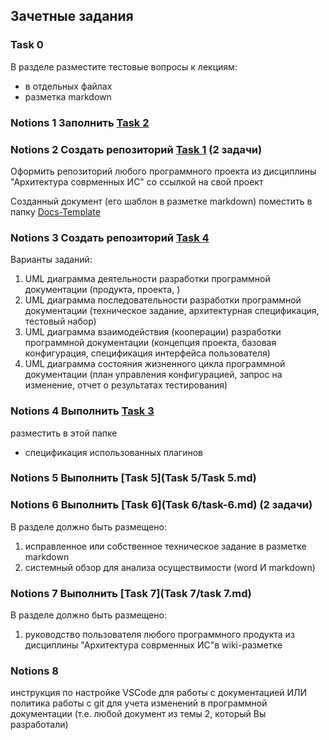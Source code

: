 ## Зачетные задания

### Task 0

В разделе разместите тестовые вопросы к лекциям:
- в отдельных файлах
- разметка markdown


### Notions 1 Заполнить [Task 2](Task2/Task2.md)

### Notions 2 Создать репозиторий [Task 1](Task1/Task1.md) (2 задачи)

Оформить репозиторий любого программного проекта из дисциплины "Архитектура соврменных ИС"
со ссылкой на свой проект

Созданный документ (его шаблон в разметке markdown) поместить в папку [Docs-Template](Docs-Template/document-templates.md)

### Notions 3 Создать репозиторий [Task 4](Task4/Task4.md)

Варианты заданий:
1. UML диаграмма деятельности разработки программной документации (продукта, проекта, )
2. UML диаграмма последовательности разработки программной документации (техническое задание, архитектурная спецификация, тестовый набор)
3. UML диаграмма взаимодействия (кооперации) разработки программной документации (концепция проекта, базовая конфигурация, спецификация интерфейса пользователя)
4. UML диаграмма состояния жизненного цикла программной документации (план управления конфигурацией, запрос на изменение, отчет о результатах тестирования)

### Notions 4 Выполнить [Task 3](Task3/Task3.md)

разместить в этой папке
+ спецификация использованных плагинов

### Notions 5 Выполнить [Task 5](Task 5/Task 5.md)

### Notions 6 Выполнить [Task 6](Task 6/task-6.md) (2 задачи)

В разделе должно быть размещено:

1. исправленное или собственное техническое задание в разметке markdown
2. системный обзор для анализа осуществимости (word И markdown)

### Notions 7 Выполнить [Task 7](Task 7/task 7.md) 
 
В разделе должно быть размещено:

1. руководство пользователя любого программного продукта из дисциплины "Архитектура соврменных ИС"в wiki-разметке 

### Notions 8 

инструкция по настройке VSCode для работы с документацией ИЛИ  политика работы с git для учета изменений в программной документации (т.е. любой документ из темы 2, который Вы разработали)


